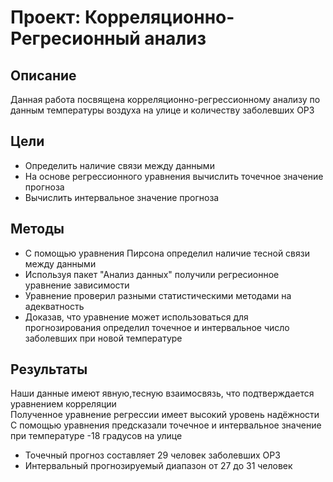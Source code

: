 # Проект: Корреляционно-Регресионный анализ
## Описание
Данная работа посвящена корреляционно-регрессионному анализу по данным температуры воздуха на улице и количеству заболевших ОРЗ 


## Цели
- Определить наличие связи между данными
- На основе регрессионного уравнения вычислить точечное значение прогноза
- Вычислить интервальное значение прогноза


## Методы
- С помощью уравнения Пирсона определил наличие тесной связи между данными
- Используя пакет "Анализ данных" получили регресионное уравнение зависимости
- Уравнение проверил разными статистическими методами на адекватность
- Доказав, что уравнение может использоваться для прогнозирования определил точечное и интервальное число заболевших при новой температуре

  

## Результаты

Наши данные имеют явную,тесную взаимосвязь, что подтверждается уравнением корреляции    
Полученное уравнение регрессии имеет высокий уровень надёжности    
С помощью уравнения предсказали точечное и интервальное значение при температуре -18 градусов на улице  
- Точечный прогноз составляет 29 человек заболевших ОРЗ
- Интервальный прогнозируемый диапазон от 27 до 31 человек 
